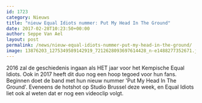 ```yaml
---
id: 1723
category: Nieuws
title: "nieuw Equal Idiots nummer: Put My Head In The Ground"
date: 2017-02-28T10:23:50+00:00
author: Seppe Van Ael
layout: post
permalink: /news/nieuw-equal-idiots-nummer-put-my-head-in-the-ground/
image: 13876203_1275349589142919_7212628093697614428_n-e1488277352671.jpg
---
```

2016 zal de geschiedenis ingaan als HET jaar voor het Kempische Equal Idiots. Ook in 2017 heeft dit duo nog een hoop tegoed voor hun fans. Beginnen doet de band met hun nieuw nummer 'Put My Head In The Ground'. Eveneens de hotshot op Studio Brussel deze week, en Equal Idiots liet ook al weten dat er nog een videoclip volgt.
